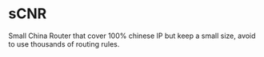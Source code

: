 sCNR
====

Small China Router that cover 100% chinese IP but keep a small size, avoid to use thousands of routing rules.

